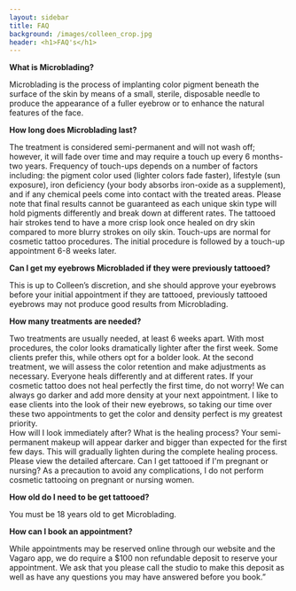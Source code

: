 ```yaml
---
layout: sidebar
title: FAQ
background: /images/colleen_crop.jpg
header: <h1>FAQ's</h1>
---
```


**What is Microblading?**

Microblading is the process of implanting color pigment beneath the surface of the skin by means of a small, sterile, disposable needle to produce the appearance of a fuller eyebrow or to enhance the natural features of the face. 

**How long does Microblading last?**

The treatment is considered semi-permanent and will not wash off; however, it will fade over time and may require a touch up every 6 months-two years. Frequency of touch-ups depends on a number of factors including: the pigment color used (lighter colors fade faster), lifestyle (sun exposure), iron deficiency (your body absorbs iron-oxide as a supplement), and if any chemical peels come into contact with the treated areas. Please note that final results cannot be guaranteed as each unique skin type will hold pigments differently and break down at different rates.  The tattooed hair strokes tend to have a more crisp look once healed on dry skin compared to more blurry strokes on oily skin. 
Touch-ups are normal for cosmetic tattoo procedures.  The initial procedure is followed by a touch-up appointment 6-8 weeks later.

**Can I get my eyebrows Microbladed if they were previously tattooed?**

This is up to Colleen’s discretion,  and she should approve your eyebrows before your initial appointment if they are tattooed, previously tattooed eyebrows may not produce good results from Microblading.  

**How many treatments are needed?**

Two treatments are usually needed, at least 6 weeks apart. With most procedures, the color looks dramatically lighter after the first week. Some clients prefer this, while others opt for a bolder look. At the second treatment, we will assess the color retention and make adjustments as necessary. Everyone heals differently and at different rates. If your cosmetic tattoo does not heal perfectly the first time, do not worry! We can always go darker and add more density at your next appointment. I like to ease clients into the look of their new eyebrows, so taking our time over these two appointments to get the color and density perfect is my greatest priority.  
How will I look immediately after? What is the healing process?
Your semi-permanent makeup will appear darker and bigger than expected for the first few days. This will gradually lighten during the complete healing process. Please view the detailed aftercare. 
Can I get tattooed if I'm pregnant or nursing?
As a precaution to avoid any complications, I do not perform cosmetic tattooing on pregnant or nursing women.

**How old do I need to be get tattooed?**

You must be 18 years old to get Microblading.

**How can I book an appointment?**

While appointments may be reserved online through our website and the Vagaro app, we do require a $100 non refundable deposit to reserve your appointment. We ask that you please call the studio to make this deposit as well as have any questions you may have answered before you book.”

